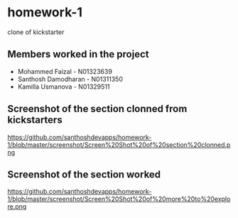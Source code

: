 # homework-1
clone of kickstarter

## Members worked in the project

- Mohammed Faizal - N01323639
- Santhosh Damodharan  - N01311350
- Kamilla Usmanova - N01329511


## Screenshot of the section clonned from kickstarters 
https://github.com/santhoshdevapps/homework-1/blob/master/screenshot/Screen%20Shot%20of%20section%20clonned.png

## Screenshot of the section worked 
https://github.com/santhoshdevapps/homework-1/blob/master/screenshot/Screen%20Shot%20of%20more%20to%20explore.png

